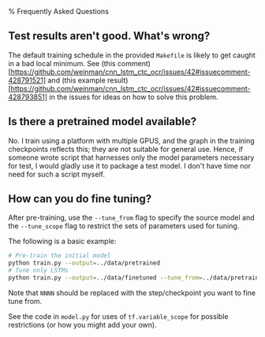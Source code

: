 % Frequently Asked Questions

## Test results aren't good. What's wrong?

The default training schedule in the provided `Makefile` is likely to get caught in a bad local minimum. See (this comment)[https://github.com/weinman/cnn_lstm_ctc_ocr/issues/42#issuecomment-428791521] and (this example result)[https://github.com/weinman/cnn_lstm_ctc_ocr/issues/42#issuecomment-428793851] in the issues for ideas on how to solve this problem.

## Is there a pretrained model available?

No. I train using a platform with multiple GPUS, and the graph in the training checkpoints reflects this; they are not suitable for general use. Hence, if someone wrote script that harnesses only the model parameters necessary for test, I would gladly use it to package a test model. I don't have time nor need for such a script myself.

## How can you do fine tuning?

After pre-training, use the `--tune_from` flag to specify the source model and the `--tune_scope` flag to restrict the sets of parameters used for tuning.

The following is a basic example:

```sh
# Pre-train the initial model
python train.py --output=../data/pretrained 
# Tune only LSTMs
python train.py --output=../data/finetuned --tune_from=../data/pretrained/model.ckpt-NNNNN --tune_scope=rnn 
```

Note that `NNNN` should be replaced with the step/checkpoint you want to fine tune from.

See the code in `model.py` for uses of `tf.variable_scope` for possible restrictions (or how you might add your own).

